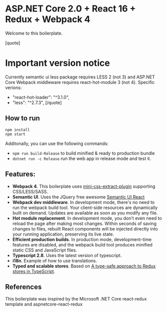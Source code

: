# ASP.NET Core 2.0 + React 16 + Redux + Webpack 4

Welcome to this boilerplate.

[quote]
# Important version notice
Currently semantic ui less package requires LESS 2 (not 3) and ASP.NET Core Webpack middleware requires react-hot-module 3 (not 4). Specific verions:
- "react-hot-loader": "^3.1.0",
- "less": "^2.7.3",
[/quote]

## How to run
```
npm install
npm start
```
Additonally, you can use the following commands:
- ```npm run build-Release``` to build minified & ready to production bundle
- ```dotnet run -c Release``` run the web app in release mode and test it.

## Features:
- **Webpack 4**. This boilerplate uses [mini-css-extract-plugin](https://github.com/webpack-contrib/mini-css-extract-plugin) supporting CSS/LESS/SASS.
- **Semantic UI**. Uses the JQuery free awesome [Semantic UI React](https://react.semantic-ui.com/)
- **Webpack dev middleware**. In development mode, there's no need to run the webpack build tool. Your client-side resources are dynamically built on demand. Updates are available as soon as you modify any file.
- **Hot module replacement**. In development mode, you don't even need to reload the page after making most changes. Within seconds of saving changes to files, rebuilt React components will be injected directly into your running application, preserving its live state.
- **Efficient production builds**. In production mode, development-time features are disabled, and the webpack build tool produces minified static CSS and JavaScript files.
- **Typescript 2.8**. Uses the latest version of typescript.
- **i18n**. Example of how to use translations.
- **Typed and scalable stores**. Based on [A type-safe approach to Redux stores in TypeScript](https://medium.com/@resir014/a-type-safe-approach-to-redux-stores-in-typescript-6474e012b81e).
## References
This boilerplate was inspired by the Microsoft .NET Core react-redux template and aspnetcore-react-redux